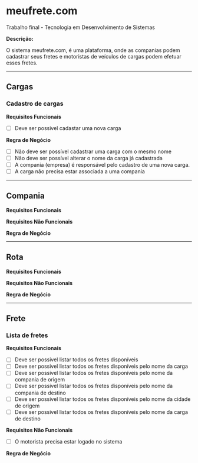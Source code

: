 # meufrete.com

Trabalho final - Tecnologia em Desenvolvimento de Sistemas

**Descrição:**

O sistema meufrete.com, é uma plataforma, onde as companias podem cadastrar seus fretes e motoristas de veículos de cargas podem efetuar esses fretes.

---

## Cargas

### Cadastro de cargas

**Requisitos Funcionais**

- [ ] Deve ser possivel cadastar uma nova carga

**Regra de Negócio**

- [ ] Não deve ser possível cadastrar uma carga com o mesmo nome
- [ ] Não deve ser possível alterar o nome da carga já cadastrada
- [ ] A compania (empresa) é responsável pelo cadastro de uma nova carga.
- [ ] A carga não precisa estar associada a uma compania

---

## Compania

**Requisitos Funcionais**

**Requisitos Não Funcionais**

**Regra de Negócio**

---

## Rota

**Requisitos Funcionais**

**Requisitos Não Funcionais**

**Regra de Negócio**

---

## Frete

### Lista de fretes 

**Requisitos Funcionais**

- [ ] Deve ser possivel listar todos os fretes disponíveis
- [ ] Deve ser possivel listar todos os fretes disponíveis pelo nome da carga
- [ ] Deve ser possivel listar todos os fretes disponíveis pelo nome da compania de origem
- [ ] Deve ser possivel listar todos os fretes disponíveis pelo nome da compania de destino
- [ ] Deve ser possivel listar todos os fretes disponíveis pelo nome da cidade de origem
- [ ] Deve ser possivel listar todos os fretes disponíveis pelo nome da carga de destino

**Requisitos Não Funcionais**

- [ ] O motorista precisa estar logado no sistema

**Regra de Negócio**

